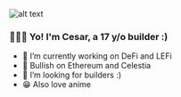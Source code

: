 ![alt text](https://i.imgur.com/nQsAou2.png)

### 🧙🏼‍♂️ Yo! I'm Cesar, a 17 y/o builder :)

- 🔭 I’m currently working on DeFi and LEFi
- 🐂 Bullish on Ethereum and Celestia
- 🤝 I’m looking for builders :)
- 😁 Also love anime
